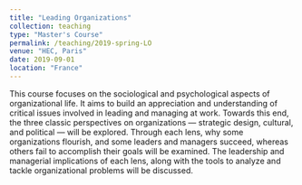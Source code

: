 ```yaml
---
title: "Leading Organizations"
collection: teaching
type: "Master's Course"
permalink: /teaching/2019-spring-LO
venue: "HEC, Paris"
date: 2019-09-01
location: "France"
---
```


This course focuses on the sociological and psychological aspects of organizational life. It aims to build an appreciation and understanding of critical issues involved in leading and managing at work. Towards this end, the three classic perspectives on organizations — strategic design, cultural, and political — will be explored. Through each lens, why some organizations flourish, and some leaders and managers succeed, whereas others fail to accomplish their goals will be examined. The leadership and managerial implications of each lens, along with the tools to analyze and tackle organizational problems will be discussed.